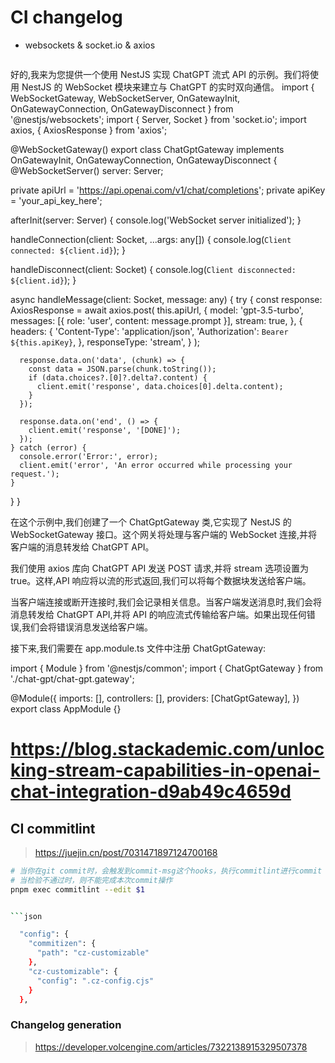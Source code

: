 # CI changelog

- websockets & socket.io & axios

```bash

```


好的,我来为您提供一个使用 NestJS 实现 ChatGPT 流式 API 的示例。我们将使用 NestJS 的 WebSocket 模块来建立与 ChatGPT 的实时双向通信。
import { WebSocketGateway, WebSocketServer, OnGatewayInit, OnGatewayConnection, OnGatewayDisconnect } from '@nestjs/websockets';
import { Server, Socket } from 'socket.io';
import axios, { AxiosResponse } from 'axios';

@WebSocketGateway()
export class ChatGptGateway implements OnGatewayInit, OnGatewayConnection, OnGatewayDisconnect {
  @WebSocketServer()
  server: Server;

  private apiUrl = 'https://api.openai.com/v1/chat/completions';
  private apiKey = 'your_api_key_here';

  afterInit(server: Server) {
    console.log('WebSocket server initialized');
  }

  handleConnection(client: Socket, ...args: any[]) {
    console.log(`Client connected: ${client.id}`);
  }

  handleDisconnect(client: Socket) {
    console.log(`Client disconnected: ${client.id}`);
  }

  async handleMessage(client: Socket, message: any) {
    try {
      const response: AxiosResponse = await axios.post(
        this.apiUrl,
        {
          model: 'gpt-3.5-turbo',
          messages: [{ role: 'user', content: message.prompt }],
          stream: true,
        },
        {
          headers: {
            'Content-Type': 'application/json',
            'Authorization': `Bearer ${this.apiKey}`,
          },
          responseType: 'stream',
        }
      );

      response.data.on('data', (chunk) => {
        const data = JSON.parse(chunk.toString());
        if (data.choices?.[0]?.delta?.content) {
          client.emit('response', data.choices[0].delta.content);
        }
      });

      response.data.on('end', () => {
        client.emit('response', '[DONE]');
      });
    } catch (error) {
      console.error('Error:', error);
      client.emit('error', 'An error occurred while processing your request.');
    }
  }
}

在这个示例中,我们创建了一个 ChatGptGateway 类,它实现了 NestJS 的 WebSocketGateway 接口。这个网关将处理与客户端的 WebSocket 连接,并将客户端的消息转发给 ChatGPT API。

我们使用 axios 库向 ChatGPT API 发送 POST 请求,并将 stream 选项设置为 true。这样,API 响应将以流的形式返回,我们可以将每个数据块发送给客户端。

当客户端连接或断开连接时,我们会记录相关信息。当客户端发送消息时,我们会将消息转发给 ChatGPT API,并将 API 的响应流式传输给客户端。如果出现任何错误,我们会将错误消息发送给客户端。

接下来,我们需要在 app.module.ts 文件中注册 ChatGptGateway:

import { Module } from '@nestjs/common';
import { ChatGptGateway } from './chat-gpt/chat-gpt.gateway';

@Module({
  imports: [],
  controllers: [],
  providers: [ChatGptGateway],
})
export class AppModule {}

# https://blog.stackademic.com/unlocking-stream-capabilities-in-openai-chat-integration-d9ab49c4659d

## CI commitlint

> https://juejin.cn/post/7031471897124700168

```bash
# 当你在git commit时，会触发到commit-msg这个hooks，执行commitlint进行commit message校验。
# 当检验不通过时，则不能完成本次commit操作 
pnpm exec commitlint --edit $1


```json

  "config": {
    "commitizen": {
      "path": "cz-customizable"
    },
    "cz-customizable": {
      "config": ".cz-config.cjs"
    }
  },

```

### Changelog generation

> https://developer.volcengine.com/articles/7322138915329507378
